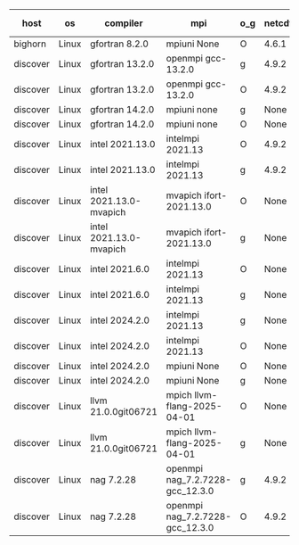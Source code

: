 

| host     | os       | compiler                              | mpi                      | o_g        | netcdf        | build       | u_pass          | u_fail          | s_pass            | s_fail            | e_pass             | e_fail             | nuopc_pass       | nuopc_fail       | artifacts link          |
|----------|----------|---------------------------------------|--------------------------|------------|---------------|-------------|-----------------|-----------------|-------------------|-------------------|--------------------|--------------------|------------------|------------------|-------------------------|
| bighorn | Linux | gfortran 8.2.0 | mpiuni None  | O | 4.6.1  | PASS | None | None | None | None | None | None | None | None | <a href="https://github.com/esmf-org/esmf-test-artifacts/tree/e97e4db337aed4075ab433f202a287191d19dc1c/develop/gfortran/8.2.0/O/mpiuni/None" target="_blank">e97e4db</a> | 
| discover | Linux | gfortran 13.2.0 | openmpi gcc-13.2.0  | g | 4.9.2  | PASS | 14227 | 0 | 51 | 0 | 80 | 0 | 57 | 0 | <a href="https://github.com/esmf-org/esmf-test-artifacts/tree/77a5fca241a1769f0d1002a277db7eedd30f4f21/develop/gfortran/13.2.0/g/openmpi/gcc-13.2.0" target="_blank">77a5fca</a> | 
| discover | Linux | gfortran 13.2.0 | openmpi gcc-13.2.0  | O | 4.9.2  | PASS | None | None | None | None | None | None | None | None | <a href="https://github.com/esmf-org/esmf-test-artifacts/tree/8f1f21ee807fa04cd920c63c81ba455bc1f55c88/develop/gfortran/13.2.0/O/openmpi/gcc-13.2.0" target="_blank">8f1f21e</a> | 
| discover | Linux | gfortran 14.2.0 | mpiuni none  | g | None  | PASS | 12558 | 0 | 9 | 0 | 42 | 0 | None | None | <a href="https://github.com/esmf-org/esmf-test-artifacts/tree/50937090d743c11e962cf5faecc43757134974be/develop/gfortran/14.2.0/g/mpiuni/none" target="_blank">5093709</a> | 
| discover | Linux | gfortran 14.2.0 | mpiuni none  | O | None  | PASS | 12558 | 0 | 9 | 0 | 42 | 0 | None | None | <a href="https://github.com/esmf-org/esmf-test-artifacts/tree/711374192d86b62602bbe0f66e2b3c9b78222218/develop/gfortran/14.2.0/O/mpiuni/none" target="_blank">7113741</a> | 
| discover | Linux | intel 2021.13.0 | intelmpi 2021.13  | O | 4.9.2  | PASS | 14227 | 0 | 51 | 0 | 80 | 0 | 57 | 0 | <a href="https://github.com/esmf-org/esmf-test-artifacts/tree/918cd635fdb89ff4752c2d5f1cda295290fc7e3a/develop/intel/2021.13.0/O/intelmpi/2021.13" target="_blank">918cd63</a> | 
| discover | Linux | intel 2021.13.0 | intelmpi 2021.13  | g | 4.9.2  | PASS | None | None | None | None | None | None | None | None | <a href="https://github.com/esmf-org/esmf-test-artifacts/tree/cfe7cde81b6b5ad902cd9c60ebe23eb0617ce2e3/develop/intel/2021.13.0/g/intelmpi/2021.13" target="_blank">cfe7cde</a> | 
| discover | Linux | intel 2021.13.0-mvapich | mvapich ifort-2021.13.0  | O | None  | PASS | 14227 | 0 | 51 | 0 | 80 | 0 | 57 | 0 | <a href="https://github.com/esmf-org/esmf-test-artifacts/tree/8430c1fe40de9d8073ad79fec0ceb6a57df2d58b/develop/intel/2021.13.0-mvapich/O/mvapich/ifort-2021.13.0" target="_blank">8430c1f</a> | 
| discover | Linux | intel 2021.13.0-mvapich | mvapich ifort-2021.13.0  | g | None  | PASS | None | None | None | None | None | None | None | None | <a href="https://github.com/esmf-org/esmf-test-artifacts/tree/19e8d81b77306cee7a30be156107484af79e3ad7/develop/intel/2021.13.0-mvapich/g/mvapich/ifort-2021.13.0" target="_blank">19e8d81</a> | 
| discover | Linux | intel 2021.6.0 | intelmpi 2021.13  | O | None  | PASS | 14227 | 0 | 51 | 0 | 80 | 0 | 57 | 0 | <a href="https://github.com/esmf-org/esmf-test-artifacts/tree/5c1811502ed41568cf25f6c1a246719553299342/develop/intel/2021.6.0/O/intelmpi/2021.13" target="_blank">5c18115</a> | 
| discover | Linux | intel 2021.6.0 | intelmpi 2021.13  | g | None  | PASS | None | None | None | None | None | None | None | None | <a href="https://github.com/esmf-org/esmf-test-artifacts/tree/326cc389206ccb105a2febeebb9434f45c76d2e9/develop/intel/2021.6.0/g/intelmpi/2021.13" target="_blank">326cc38</a> | 
| discover | Linux | intel 2024.2.0 | intelmpi 2021.13  | g | None  | PASS | 14226 | 1 | 51 | 0 | 80 | 0 | 57 | 0 | <a href="https://github.com/esmf-org/esmf-test-artifacts/tree/da90f40cf5b1ff9fa4a0d8728ac656bce1b334ab/develop/intel/2024.2.0/g/intelmpi/2021.13" target="_blank">da90f40</a> | 
| discover | Linux | intel 2024.2.0 | intelmpi 2021.13  | O | None  | PASS | 14227 | 0 | 51 | 0 | 80 | 0 | 57 | 0 | <a href="https://github.com/esmf-org/esmf-test-artifacts/tree/56833c0d32f78e6f76c6c3cae60eda8add7e86cf/develop/intel/2024.2.0/O/intelmpi/2021.13" target="_blank">56833c0</a> | 
| discover | Linux | intel 2024.2.0 | mpiuni None  | O | None  | PASS | 12558 | 0 | 9 | 0 | 42 | 0 | None | None | <a href="https://github.com/esmf-org/esmf-test-artifacts/tree/d43cc1091303fc207bfc650dc602ee416247b6b5/develop/intel/2024.2.0/O/mpiuni/None" target="_blank">d43cc10</a> | 
| discover | Linux | intel 2024.2.0 | mpiuni None  | g | None  | PASS | 12557 | 1 | 9 | 0 | 42 | 0 | None | None | <a href="https://github.com/esmf-org/esmf-test-artifacts/tree/b6761cdd31ac70ed63eae43cd2f5c8d0ec3bc31b/develop/intel/2024.2.0/g/mpiuni/None" target="_blank">b6761cd</a> | 
| discover | Linux | llvm 21.0.0git06721 | mpich llvm-flang-2025-04-01  | O | None  | PASS | 14208 | 19 | 18 | 33 | 75 | 5 | 0 | 57 | <a href="https://github.com/esmf-org/esmf-test-artifacts/tree/339f77130f68d6c7dde3a8ecb7f82b731136a459/develop/llvm/21.0.0git06721/O/mpich/llvm-flang-2025-04-01" target="_blank">339f771</a> | 
| discover | Linux | llvm 21.0.0git06721 | mpich llvm-flang-2025-04-01  | g | None  | PASS | 14209 | 18 | 18 | 33 | 75 | 5 | 0 | 57 | <a href="https://github.com/esmf-org/esmf-test-artifacts/tree/f9131f7fdf92ab4181a42895a60787174c33505d/develop/llvm/21.0.0git06721/g/mpich/llvm-flang-2025-04-01" target="_blank">f9131f7</a> | 
| discover | Linux | nag 7.2.28 | openmpi nag_7.2.7228-gcc_12.3.0  | g | 4.9.2  | PASS | 14227 | 0 | 51 | 0 | 80 | 0 | 56 | 1 | <a href="https://github.com/esmf-org/esmf-test-artifacts/tree/3ab8dec816e371177c1f5ded7685afe018c66d45/develop/nag/7.2.28/g/openmpi/nag_7.2.7228-gcc_12.3.0" target="_blank">3ab8dec</a> | 
| discover | Linux | nag 7.2.28 | openmpi nag_7.2.7228-gcc_12.3.0  | O | 4.9.2  | PASS | 14227 | 0 | 51 | 0 | 80 | 0 | 56 | 1 | <a href="https://github.com/esmf-org/esmf-test-artifacts/tree/13a9c92468624642f682bb017e093dce3511c3a5/develop/nag/7.2.28/O/openmpi/nag_7.2.7228-gcc_12.3.0" target="_blank">13a9c92</a> | 
